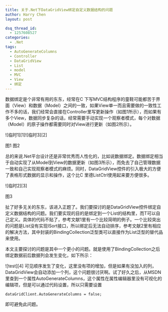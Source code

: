 ```yaml
---
title: 关于.Net下DataGridView绑定自定义数据结构的问题
author: Harry Chen
layout: post

dsq_thread_id:
  - 1257608527
categories:
  - .Net
tags:
  - AutoGenerateColumns
  - Controller
  - DataGridView
  - List
  - model
  - MVC
  - View
  - 绑定
---
```


  数据绑定是个非常有用的东东，经常在C 下写MVC结构程序的童鞋可能都苦于界面（View）和数据（Model）之间的一致，如果View单一而且需要做的一致性工作不多的话，我们经常会直接在Controller里写更新操作（如图1所示），而如果有多个View，数据同步复杂的话，经常需要手动实现一个观察者模式，每个对数据（Model）的原子操作都需要同时对View进行更新（如图2所示）。

![临时1][1]![临时3][2]

图1 图2

  总的来说.Net平台设计还是非常优秀而人性化的，比如说数据绑定。数据绑定相当于自动实现了从Model到View的数据更新（如图3所示），而免去了自己管理数据一致和自己实现观察者模式的麻烦。同时，DataGridView控件的引入极大的方便了表格形式数据的显示和操作，这个比C 里德ListCtrl使用起来要方便很多。

![临时2][3]

图3

  扯了好多无关的东东，该进入正题了。我们要探讨的是DataGridView控件绑定自定义数据结构的问题。我们要实现的目的是绑定到一个List的结构里，而T可以自己定义。具体的代码不贴了，参考文献1里有一个比较简明的例子。一个比较突出的问题是List没有实现ISort接口，所以绑定后无法自动排序，参考文献2里有相应的解决方法，其中封装的BindingCollection泛型类可以直接作为List泛型的替代品来使用。

  本文主要探讨的问题是其中一个更小的问题。就是使用了BindingCollection之后绑定数据前后数据列会发生变化，如下所示：

  ![test][4] 可见顺序发生了变化，这里没有项的增加，但是如果有没加入的列，DataGridView会自动添加一个列，这个问题很讨厌啊。试了好久之后，从MSDN里查到一个属性AutoGenerateColumns，这个属性在属性编辑器里没有可视化的编辑项，但是可以通过代码设置，所以只需要设置

    dataGridClient.AutoGenerateColumns = false;

  即可避免此问题。
